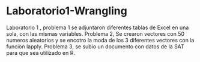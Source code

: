 # Laboratorio1-Wrangling
Laboratorio 1 , problema 1 se adjuntaron diferentes tablas de Excel en una sola, con las mismas variables.
Problema 2, Se crearon vectores con 50 numeros aleatorios y se encotro la moda de los 3 diferentes vectores con la funcion lapply.
Problema 3, se subio un documento con datos de la SAT para que sea utilizado en R.
